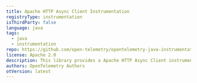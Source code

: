```yaml
---
title: Apache HTTP Async Client Instrumentation
registryType: instrumentation
isThirdParty: false
language: java
tags:
  - java
  - instrumentation
repo: https://github.com/open-telemetry/opentelemetry-java-instrumentation/tree/master/instrumentation/apache-httpasyncclient-4.1
license: Apache 2.0
description: This library provides a Apache HTTP Async Client instrumentation to track requests through OpenTelemetry.
authors: OpenTelemetry Authors
otVersion: latest
---
```

